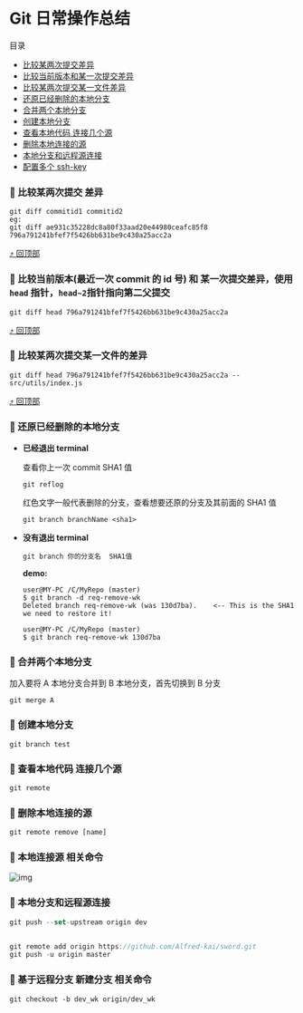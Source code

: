 # Git 日常操作总结

<span id="top">目录</span>

- [比较某两次提交差异](#1)
- [比较当前版本和某一次提交差异](#2)
- [比较某两次提交某一文件差异](#3)
- [还原已经删除的本地分支](#4)
- [合并两个本地分支](#5)
- [创建本地分支](#6)
- [查看本地代码 连接几个源](#7)
- [删除本地连接的源](#8)
- [本地分支和远程源连接](#9)
- [配置多个 ssh-key](https://www.jianshu.com/p/4e4ec9cc4753)

### <span id="1">:palm_tree: 比较某两次提交 差异</span>

```
git diff commitid1 commitid2
eg:
git diff ae931c35228dc8a80f33aad20e44980ceafc85f8 796a791241bfef7f5426bb631be9c430a25acc2a
```

[:arrow_heading_up: 回顶部](#top)

### <span id="2">:palm_tree: 比较当前版本(最近一次 commit 的 id 号) 和 某一次提交差异，使用 `head` 指针，`head~2`指针指向第二父提交<span>

```
git diff head 796a791241bfef7f5426bb631be9c430a25acc2a
```

[:arrow_heading_up: 回顶部](#top)

### <span id="3">:palm_tree: 比较某两次提交某一文件的差异</span>

```
git diff head 796a791241bfef7f5426bb631be9c430a25acc2a -- src/utils/index.js
```

[:arrow_heading_up: 回顶部](#top)

### <span id="4">:palm_tree: 还原已经删除的本地分支</span>

- **已经退出 terminal**

  查看你上一次 commit SHA1 值

  ```
  git reflog
  ```

  红色文字一般代表删除的分支，查看想要还原的分支及其前面的 SHA1 值

  ```
  git branch branchName <sha1>
  ```

- **没有退出 terminal**

  ```
  git branch 你的分支名  SHA1值
  ```

  **demo:**

  ```
  user@MY-PC /C/MyRepo (master)
  $ git branch -d req-remove-wk
  Deleted branch req-remove-wk (was 130d7ba).    <-- This is the SHA1 we need to restore it!

  user@MY-PC /C/MyRepo (master)
  $ git branch req-remove-wk 130d7ba

  ```

### <span id="5">:palm_tree: 合并两个本地分支</span>

加入要将 A 本地分支合并到 B 本地分支，首先切换到 B 分支

```
git merge A
```

### <span id="6">:palm_tree: 创建本地分支</span>

```
git branch test

```

### <span id="7">:palm_tree: 查看本地代码 连接几个源</span>

```javascript
git remote
```

### <span id="8">:palm_tree: 删除本地连接的源 </span>

```javascript
git remote remove [name]
```

### <span id="9">:palm_tree: 本地连接源 相关命令 </span>

![img](https://alfred-github.oss-cn-shanghai.aliyuncs.com/document/git/git-remote.png "git remote")

### <span id="10">:palm_tree: 本地分支和远程源连接 </span>

```javascript
git push --set-upstream origin dev


git remote add origin https://github.com/Alfred-kai/sword.git
git push -u origin master

```

### <span id="11">:palm_tree: 基于远程分支 新建分支 相关命令 </span>

```
git checkout -b dev_wk origin/dev_wk

```
